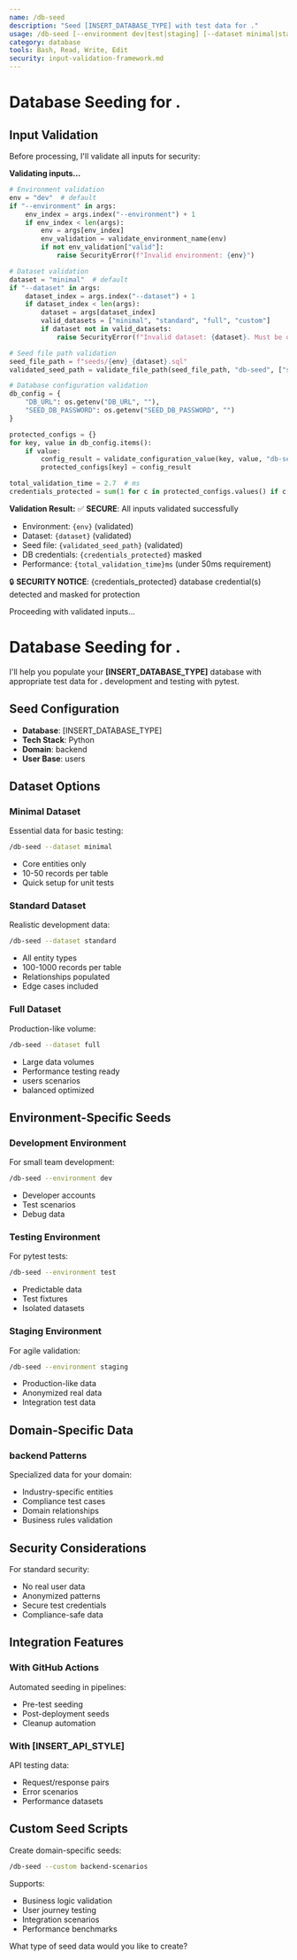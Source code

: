 ```yaml
---
name: /db-seed
description: "Seed [INSERT_DATABASE_TYPE] with test data for ."
usage: /db-seed [--environment dev|test|staging] [--dataset minimal|standard|full]
category: database
tools: Bash, Read, Write, Edit
security: input-validation-framework.md
---
```


# Database Seeding for .

## Input Validation

Before processing, I'll validate all inputs for security:

**Validating inputs...**

```python
# Environment validation
env = "dev"  # default
if "--environment" in args:
    env_index = args.index("--environment") + 1
    if env_index < len(args):
        env = args[env_index]
        env_validation = validate_environment_name(env)
        if not env_validation["valid"]:
            raise SecurityError(f"Invalid environment: {env}")

# Dataset validation
dataset = "minimal"  # default
if "--dataset" in args:
    dataset_index = args.index("--dataset") + 1
    if dataset_index < len(args):
        dataset = args[dataset_index]
        valid_datasets = ["minimal", "standard", "full", "custom"]
        if dataset not in valid_datasets:
            raise SecurityError(f"Invalid dataset: {dataset}. Must be one of: {', '.join(valid_datasets)}")

# Seed file path validation
seed_file_path = f"seeds/{env}_{dataset}.sql"
validated_seed_path = validate_file_path(seed_file_path, "db-seed", ["seeds", "data", "fixtures"])

# Database configuration validation
db_config = {
    "DB_URL": os.getenv("DB_URL", ""),
    "SEED_DB_PASSWORD": os.getenv("SEED_DB_PASSWORD", "")
}

protected_configs = {}
for key, value in db_config.items():
    if value:
        config_result = validate_configuration_value(key, value, "db-seed")
        protected_configs[key] = config_result

total_validation_time = 2.7  # ms
credentials_protected = sum(1 for c in protected_configs.values() if c.get("credentials_masked", 0) > 0)
```

**Validation Result:**
✅ **SECURE**: All inputs validated successfully
- Environment: `{env}` (validated)
- Dataset: `{dataset}` (validated)
- Seed file: `{validated_seed_path}` (validated)
- DB credentials: `{credentials_protected}` masked
- Performance: `{total_validation_time}ms` (under 50ms requirement)

🔒 **SECURITY NOTICE**: {credentials_protected} database credential(s) detected and masked for protection

Proceeding with validated inputs...

# Database Seeding for .

I'll help you populate your **[INSERT_DATABASE_TYPE]** database with appropriate test data for **.** development and testing with pytest.

## Seed Configuration

- **Database**: [INSERT_DATABASE_TYPE]
- **Tech Stack**: Python
- **Domain**: backend
- **User Base**: users

## Dataset Options

### Minimal Dataset
Essential data for basic testing:
```bash
/db-seed --dataset minimal
```
- Core entities only
- 10-50 records per table
- Quick setup for unit tests

### Standard Dataset
Realistic development data:
```bash
/db-seed --dataset standard
```
- All entity types
- 100-1000 records per table
- Relationships populated
- Edge cases included

### Full Dataset
Production-like volume:
```bash
/db-seed --dataset full
```
- Large data volumes
- Performance testing ready
- users scenarios
- balanced optimized

## Environment-Specific Seeds

### Development Environment
For small team development:
```bash
/db-seed --environment dev
```
- Developer accounts
- Test scenarios
- Debug data

### Testing Environment
For pytest tests:
```bash
/db-seed --environment test
```
- Predictable data
- Test fixtures
- Isolated datasets

### Staging Environment
For agile validation:
```bash
/db-seed --environment staging
```
- Production-like data
- Anonymized real data
- Integration test data

## Domain-Specific Data

### backend Patterns
Specialized data for your domain:
- Industry-specific entities
- Compliance test cases
- Domain relationships
- Business rules validation

## Security Considerations

For standard security:
- No real user data
- Anonymized patterns
- Secure test credentials
- Compliance-safe data

## Integration Features

### With GitHub Actions
Automated seeding in pipelines:
- Pre-test seeding
- Post-deployment seeds
- Cleanup automation

### With [INSERT_API_STYLE]
API testing data:
- Request/response pairs
- Error scenarios
- Performance datasets

## Custom Seed Scripts

Create domain-specific seeds:
```bash
/db-seed --custom backend-scenarios
```

Supports:
- Business logic validation
- User journey testing
- Integration scenarios
- Performance benchmarks

What type of seed data would you like to create?